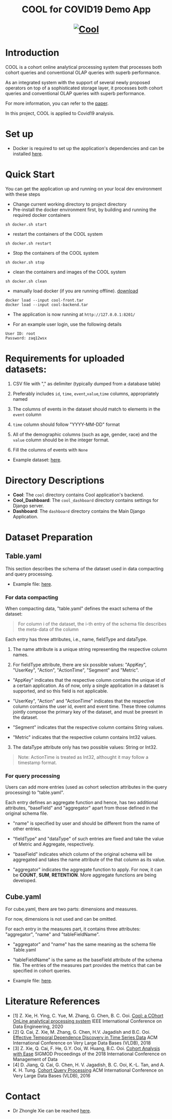  
<h1 align="center">COOL for COVID19 Demo App

  <p align="center"><a href="https://www.comp.nus.edu.sg/~dbsystem/cool/#/"><img src="https://www.comp.nus.edu.sg/~dbsystem/cool/cool_banner.png" alt="Cool" class="center"></a></p>
</h1>

# Introduction
COOL is a cohort online analytical processing system that processes both cohort queries and conventional OLAP queries with superb performance.  

As an integrated system with the support of several newly proposed operators on top of a sophisticated storage layer, it processes both cohort queries and conventional OLAP queries with superb performance.  

For more information, you can refer to the [paper](https://www.comp.nus.edu.sg/~ooibc/icde20cool.pdf).

In this project, COOL is applied to Covid19 analysis.

# Set up
* Docker is required to set up the application's dependencies and can be installed [here](https://www.docker.com/get-started).


# Quick Start
You can get the application up and running on your local dev environment with these steps 
* Change current working directory to project directory
* Pre-install the docker environment first, by building and running the required docker containers
```
sh docker.sh start
```
* restart the containers of the COOL system
```
sh docker.sh restart
```
* Stop the containers of the COOL system
```
sh docker.sh stop
```
* clean the containers and images of the COOL system
```
sh docker.sh clean
```
* manually load docker (if you are running offline). [download](https://www.dropbox.com/sh/1ewexz6dzvfsroo/AABL1bp44gmVQ8cA8s4RAVoAa?dl=0)
```
docker load --input cool-front.tar
docker load --input cool-backend.tar
```

* The application is now running at `http://127.0.0.1:8201/`

* For an example user login, use the following details
```
User ID: root
Password: zaq12wsx
```

# Requirements for uploaded datasets:

1. CSV file with "," as delimiter (typically dumped from a database table)

2. Preferably includes `id`, `time`, `event`,`value`,`time` columns, appropriately named

3. The columns of events in the dataset should match to elements in the `event` column  

4. `time` column should follow "YYYY-MM-DD" format

5. All of the demographic columns (such as age, gender, race) and the `value` column should be in the integer format. 

6. Fill the columns of events with `None`


* Example dataset: [here](example-data/example.csv).  


# Directory Descriptions

* __Cool__:
The ```cool``` directory contains Cool application's backend.
* __Cool_Dashboard__:
The ```cool_dashboard``` directory contains settings for Django server.
* __Dashboard__:
The ```dashboard``` directory contains the Main Django Application.

# Dataset Preparation
## Table.yaml

This section describes the schema of the dataset used in data compacting and query processing.

* Example file: [here](/example-data/example-table.yaml).

### For data compacting

When compacting data, "table.yaml" defines the exact schema of the dataset:

> For column i of the dataset, the i-th entry of the schema file describes the meta-data of the column

Each entry has three attributes, i.e., name, fieldType and dataType.

1. The name attribute is a unique string representing the respective column names.

2. For fieldType attribute, there are six possible values: "AppKey", "UserKey", "Action", "ActionTime", "Segment" and "Metric".

* "AppKey" indicates that the respective column contains the unique id of a certain application. As of now, only a single application in a dataset is supported, and so this field is not applicable.

* "UserKey", "Action" and "ActionTime" indicates that the respective column contains the user id, event and event time. These three columns jointly compose the primary key of the dataset, and must be preesnt in the dataset.

* "Segment" indicates that the respective column contains String values.

* "Metric" indicates that the respective column contains Int32 values.

3. The dataType attribute only has two possible values: String or Int32.

>Note: ActionTime is treated as Int32, althought it may follow a timestamp format.  

### For query processing

Users can add more entries (used as cohort selection attributes in the query processing) to "table.yaml".

Each entry defines an aggregate function and hence, has two additional attributes, "baseField" and "aggregator" apart from those defined in the original schema file.  

* "name" is specified by user and should be different from the name of other entries.

* "fieldType" and "dataType" of such entries are fixed and take the value of Metric and Aggregate, respectively.

* "baseField" indicates which column of the original schema will be aggregated and takes the name attribute of the that column as its value.

* "aggregator" indicates the aggregate function to apply. For now, it can be **COUNT**, **SUM**, **RETENTION**. More aggregate functions are being developed.
  

## Cube.yaml

For cube.yaml, there are two parts: dimensions and measures.

For now, dimensions is not used and can be omitted.

For each entry in the measures part, it contains three attributes: "aggregator", "name" and "tableFieldName".

* "aggregator" and "name" has the same meaning as the schema file Table.yaml

* "tableFieldName" is the same as the baseField attribute of the schema file. The entries of the measures part provides the metrics that can be specified in cohort queries.  

* Example file: [here](/example-data/example-cube.yaml).

# Literature References

* [1] Z. Xie, H. Ying, C. Yue, M. Zhang, G. Chen, B. C. Ooi. [Cool: a COhort OnLine analytical processing system](https://www.comp.nus.edu.sg/~ooibc/icde20cool.pdf) IEEE International Conference on Data Engineering, 2020
* [2] Q. Cai, Z. Xie, M. Zhang, G. Chen, H.V. Jagadish and B.C. Ooi. [Effective Temporal Dependence Discovery in Time Series Data](http://www.comp.nus.edu.sg/~ooibc/cohana18.pdf) ACM International Conference on Very Large Data Bases (VLDB), 2018
* [3] Z. Xie, Q. Cai, F. He, G.Y. Ooi, W. Huang, B.C. Ooi. [Cohort Analysis with Ease](https://dl.acm.org/doi/10.1145/3183713.3193540) SIGMOD Proceedings of the 2018 International Conference on Management of Data
* [4] D. Jiang, Q. Cai, G. Chen, H. V. Jagadish, B. C. Ooi, K.-L. Tan, and A. K. H. Tung. [Cohort Query Processing](http://www.vldb.org/pvldb/vol10/p1-ooi.pdf) ACM International Conference on Very Large Data Bases (VLDB), 2016

# Contact

* Dr Zhongle Xie can be reached [here](mailto:zhongle@comp.nus.edu.sg).
